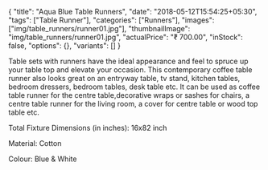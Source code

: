 {
    "title": "Aqua Blue Table Runners",
    "date": "2018-05-12T15:54:25+05:30",
    "tags": ["Table Runner"],
    "categories": ["Runners"],
    "images": ["img/table_runners/runner01.jpg"],
    "thumbnailImage": "img/table_runners/runner01.jpg",
    "actualPrice": "₹ 700.00",
    "inStock": false,
    "options": {},
    "variants": []
}

Table sets with runners have the ideal appearance and feel to spruce up your table top and elevate your occasion. This contemporary coffee table runner also looks great on an entryway table, tv stand, kitchen tables, bedroom dressers, bedroom tables, desk table etc. It can be used as coffee table runner for the centre table,decorative wraps or sashes for chairs, a centre table runner for the living room, a cover for centre table or wood top table etc.

Total Fixture Dimensions (in inches): 16x82 inch

Material: Cotton

Colour: Blue & White

